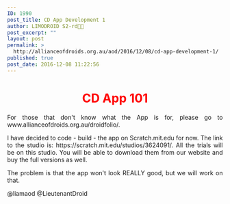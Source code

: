 ```yaml
---
ID: 1990
post_title: CD App Development 1
author: LIMODROID S2-rd🔭🔬
post_excerpt: ""
layout: post
permalink: >
  http://allianceofdroids.org.au/aod/2016/12/08/cd-app-development-1/
published: true
post_date: 2016-12-08 11:22:56
---
```

<h1 style="text-align: center;"><span style="color: #ff0000;">CD App 101</span></h1>
<p style="text-align: justify;">For those that don't know what the App is for, please go to www.allianceofdroids.org.au/droidfolio/.</p>
<p style="text-align: justify;">I have decided to code - build - the app on Scratch.mit.edu for now. The link to the studio is: https://scratch.mit.edu/studios/3624091/. All the trials will be on this studio. You will be able to download them from our website and buy the full versions as well.</p>
<p style="text-align: justify;">The problem is that the app won't look REALLY good, but we will work on that.</p>
<p style="text-align: justify;">@liamaod @LieutenantDroid</p>